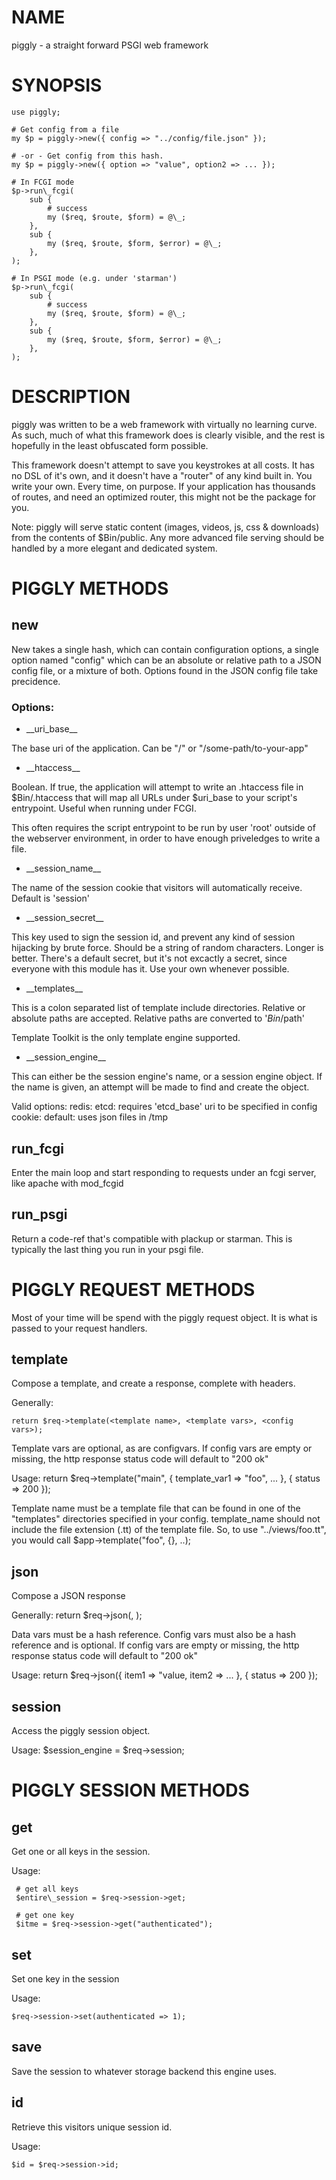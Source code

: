 # NAME

piggly - a straight forward PSGI web framework

# SYNOPSIS

    use piggly;

    # Get config from a file
    my $p = piggly->new({ config => "../config/file.json" });

    # -or - Get config from this hash.
    my $p = piggly->new({ option => "value", option2 => ... });

    # In FCGI mode
    $p->run\_fcgi(
        sub {
            # success
            my ($req, $route, $form) = @\_;
        },
        sub {
            my ($req, $route, $form, $error) = @\_;
        },
    );

    # In PSGI mode (e.g. under 'starman')
    $p->run\_fcgi(
        sub {
            # success
            my ($req, $route, $form) = @\_;
        },
        sub {
            my ($req, $route, $form, $error) = @\_;
        },
    );

# DESCRIPTION

piggly was written to be a web framework with virtually 
no learning curve.  As such, much of what this framework does is 
clearly visible, and the rest is hopefully in the least
obfuscated form possible.  
  

This framework doesn't attempt to save you keystrokes at all costs.  It has no
DSL of it's own, and it doesn't have a "router" of any kind built in.  You write your 
own. Every time, on purpose.  If your application has thousands of routes, and need
an optimized router, this might not be the package for you.

Note: piggly will serve static content (images, videos, js, css & downloads) from the contents of $Bin/public. Any more advanced file serving should be handled by a more elegant and dedicated system. 

# PIGGLY METHODS

## new

New takes a single hash, which can contain configuration options, a single option 
named "config" which can be an absolute or relative path to a JSON config file, 
or a mixture of both.   Options found in the JSON config file take precidence.

### Options:

- \_\_uri\_base\_\_

The base uri of the application. Can be "/" or "/some-path/to-your-app"

- \_\_htaccess\_\_

Boolean.  If true, the application will attempt to write an .htaccess file 
in $Bin/.htaccess that will map all URLs under $uri\_base to your script's 
entrypoint.  Useful when running under FCGI.

This often requires the script entrypoint to be run by user 'root' outside of 
the webserver environment, in order to have enough priveledges to write a file.

- \_\_session\_name\_\_

The name of the session cookie that visitors will automatically receive. Default is 'session'

- \_\_session\_secret\_\_

This key used to sign the session id, and prevent any kind of session hijacking by brute force. 
Should be a string of random characters. Longer is better. There's a default secret, but it's not
excactly a secret, since everyone with this module has it.  Use your own whenever possible.

- \_\_templates\_\_

This is a colon separated list of template include directories.  Relative or absolute
paths are accepted.  Relative paths are converted to '$Bin/$path'

Template Toolkit is the only template engine supported.

- \_\_session\_engine\_\_

This can either be the session engine's name, or a session engine object.  If the name
is given, an attempt will be made to find and create the object.

Valid options: 
   redis: <not available currently>
   etcd:  requires 'etcd\_base' uri to be specified in config
   cookie: <not available currently>
   default: uses json files in /tmp

## run_fcgi

Enter the main loop and start responding to requests under an fcgi server, like apache with mod\_fcgid

## run_psgi

Return a code-ref that's compatible with plackup or starman.  This is typically the last thing you run in 
your psgi file.

# PIGGLY REQUEST METHODS

Most of your time will be spend with the piggly request object. It is what is passed to your
request handlers.

## template

Compose a template, and create a response, complete with headers.

Generally:

    return $req->template(<template name>, <template vars>, <config vars>);

Template vars are optional, as are configvars.  If config vars are empty or missing, the
http response status code will default to "200 ok"

Usage:
    return $req->template("main", { template\_var1 => "foo", ... }, { status => 200 });

Template name must be a template file that can be found in one of the "templates" directories
specified in your config.  template\_name should not include the file extension (.tt) of the 
template file.   So, to use "../views/foo.tt", you would call $app->template("foo", {}, ..);

## json

Compose a JSON response

Generally:
    return $req->json(<data vars>, <config vars>);

Data vars must be a hash reference. Config vars must also be a hash reference and is optional.
If config vars are empty or missing, the http response status code will default to "200 ok"

Usage:
    return $req->json({ item1 => "value, item2 => ... }, { status => 200 });

## session

Access the piggly session object.

Usage:
   $session\_engine = $req->session;

# PIGGLY SESSION METHODS

## get

Get one or all keys in the session. 

Usage:

     # get all keys
     $entire\_session = $req->session->get;

     # get one key
     $itme = $req->session->get("authenticated");
     

## set

Set one key in the session

Usage:
     

    $req->session->set(authenticated => 1);

## save

Save the session to whatever storage backend this engine uses.

## id

Retrieve this visitors unique session id.

Usage:
   

    $id = $req->session->id;